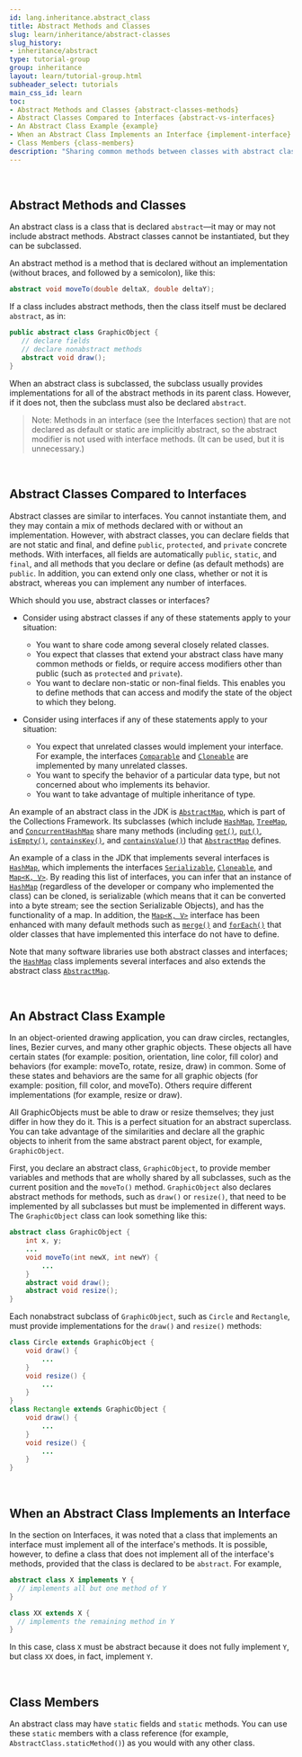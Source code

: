 ```yaml
---
id: lang.inheritance.abstract_class
title: Abstract Methods and Classes
slug: learn/inheritance/abstract-classes
slug_history:
- inheritance/abstract
type: tutorial-group
group: inheritance
layout: learn/tutorial-group.html
subheader_select: tutorials
main_css_id: learn
toc:
- Abstract Methods and Classes {abstract-classes-methods}
- Abstract Classes Compared to Interfaces {abstract-vs-interfaces}
- An Abstract Class Example {example}
- When an Abstract Class Implements an Interface {implement-interface}
- Class Members {class-members}
description: "Sharing common methods between classes with abstract classes."
---
```



<a id="abstract-classes-methods">&nbsp;</a>
## Abstract Methods and Classes

An abstract class is a class that is declared `abstract`—it may or may not include abstract methods. Abstract classes cannot be instantiated, but they can be subclassed.

An abstract method is a method that is declared without an implementation (without braces, and followed by a semicolon), like this:

```java
abstract void moveTo(double deltaX, double deltaY);
```

If a class includes abstract methods, then the class itself must be declared `abstract`, as in:

```java
public abstract class GraphicObject {
   // declare fields
   // declare nonabstract methods
   abstract void draw();
}
```

When an abstract class is subclassed, the subclass usually provides implementations for all of the abstract methods in its parent class. However, if it does not, then the subclass must also be declared `abstract`.

> Note: Methods in an interface (see the Interfaces section) that are not declared as default or static are implicitly abstract, so the abstract modifier is not used with interface methods. (It can be used, but it is unnecessary.)


<a id="abstract-vs-interfaces">&nbsp;</a>
## Abstract Classes Compared to Interfaces

Abstract classes are similar to interfaces. You cannot instantiate them, and they may contain a mix of methods declared with or without an implementation. However, with abstract classes, you can declare fields that are not static and final, and define `public`, `protected`, and `private` concrete methods. With interfaces, all fields are automatically `public`, `static`, and `final`, and all methods that you declare or define (as default methods) are `public`. In addition, you can extend only one class, whether or not it is abstract, whereas you can implement any number of interfaces.

Which should you use, abstract classes or interfaces?

- Consider using abstract classes if any of these statements apply to your situation:

  - You want to share code among several closely related classes.
  - You expect that classes that extend your abstract class have many common methods or fields, or require access modifiers other than public (such as `protected` and `private`).
  - You want to declare non-static or non-final fields. This enables you to define methods that can access and modify the state of the object to which they belong.
  
- Consider using interfaces if any of these statements apply to your situation:
  - You expect that unrelated classes would implement your interface. For example, the interfaces [`Comparable`](javadoc:Comparable) and [`Cloneable`](javadoc:Cloneable) are implemented by many unrelated classes.
  - You want to specify the behavior of a particular data type, but not concerned about who implements its behavior.
  - You want to take advantage of multiple inheritance of type.
  
An example of an abstract class in the JDK is [`AbstractMap`](javadoc:AbstractMap), which is part of the Collections Framework. Its subclasses (which include [`HashMap`](javadoc:HashMap), [`TreeMap`](javadoc:TreeMap), and [`ConcurrentHashMap`](javadoc:ConcurrentHashMap) share many methods (including [`get()`](javadoc:AbstractMap.get(Object)), [`put()`](javadoc:AbstractMap.put(K,V)), [`isEmpty()`](javadoc:AbstractMap.isEmpty()), [`containsKey()`](javadoc:AbstractMap.containsKey(Object)), and [`containsValue()`](javadoc:AbstractMap.containsValue(Object))) that [`AbstractMap`](javadoc:AbstractMap) defines.

An example of a class in the JDK that implements several interfaces is [`HashMap`](javadoc:HashMap), which implements the interfaces [`Serializable`](javadoc:Serializable), [`Cloneable`](javadoc:Cloneable), and [`Map<K, V>`](javadoc:Map). By reading this list of interfaces, you can infer that an instance of [`HashMap`](javadoc:HashMap) (regardless of the developer or company who implemented the class) can be cloned, is serializable (which means that it can be converted into a byte stream; see the section Serializable Objects), and has the functionality of a map. In addition, the [`Map<K, V>`](javadoc:Map) interface has been enhanced with many default methods such as [`merge()`](javadoc:Map.merge(K,V,BiFunction)) and [`forEach()`](javadoc:Map.forEach(BiConsumer)) that older classes that have implemented this interface do not have to define.

Note that many software libraries use both abstract classes and interfaces; the [`HashMap`](javadoc:HashMap) class implements several interfaces and also extends the abstract class [`AbstractMap`](javadoc:AbstractMap).


<a id="example">&nbsp;</a>
## An Abstract Class Example

In an object-oriented drawing application, you can draw circles, rectangles, lines, Bezier curves, and many other graphic objects. These objects all have certain states (for example: position, orientation, line color, fill color) and behaviors (for example: moveTo, rotate, resize, draw) in common. Some of these states and behaviors are the same for all graphic objects (for example: position, fill color, and moveTo). Others require different implementations (for example, resize or draw). 

All GraphicObjects must be able to draw or resize themselves; they just differ in how they do it. This is a perfect situation for an abstract superclass. You can take advantage of the similarities and declare all the graphic objects to inherit from the same abstract parent object, for example, `GraphicObject`.

First, you declare an abstract class, `GraphicObject`, to provide member variables and methods that are wholly shared by all subclasses, such as the current position and the `moveTo()` method. `GraphicObject` also declares abstract methods for methods, such as `draw()` or `resize()`, that need to be implemented by all subclasses but must be implemented in different ways. The `GraphicObject` class can look something like this:

```java
abstract class GraphicObject {
    int x, y;
    ...
    void moveTo(int newX, int newY) {
        ...
    }
    abstract void draw();
    abstract void resize();
}
```

Each nonabstract subclass of `GraphicObject`, such as `Circle` and `Rectangle`, must provide implementations for the `draw()` and `resize()` methods:

```java
class Circle extends GraphicObject {
    void draw() {
        ...
    }
    void resize() {
        ...
    }
}
class Rectangle extends GraphicObject {
    void draw() {
        ...
    }
    void resize() {
        ...
    }
}
```


<a id="implement-interface">&nbsp;</a>
## When an Abstract Class Implements an Interface

In the section on Interfaces, it was noted that a class that implements an interface must implement all of the interface's methods. It is possible, however, to define a class that does not implement all of the interface's methods, provided that the class is declared to be `abstract`. For example,

```java
abstract class X implements Y {
  // implements all but one method of Y
}

class XX extends X {
  // implements the remaining method in Y
}
```

In this case, class `X` must be abstract because it does not fully implement `Y`, but class `XX` does, in fact, implement `Y`.


<a id="class-members">&nbsp;</a>
## Class Members

An abstract class may have `static` fields and `static` methods. You can use these `static` members with a class reference (for example, `AbstractClass.staticMethod()`) as you would with any other class.

